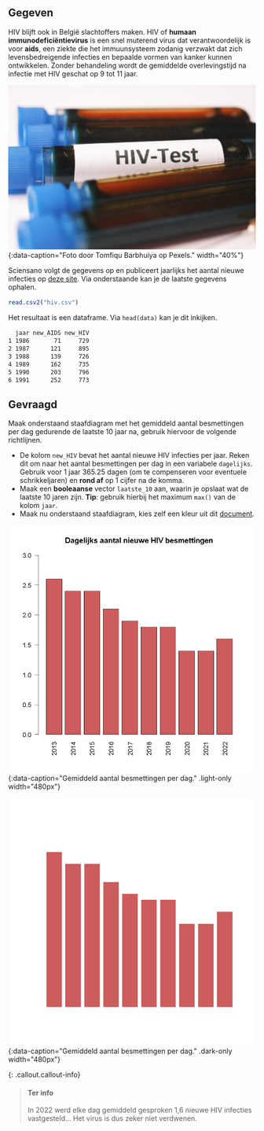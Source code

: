 ## Gegeven
HIV blijft ook in België slachtoffers maken. HIV of **humaan immunodeficiëntievirus** is een snel muterend virus dat verantwoordelijk is voor **aids**, een ziekte die het immuunsysteem zodanig verzwakt dat zich levensbedreigende infecties en bepaalde vormen van kanker kunnen ontwikkelen. Zonder behandeling wordt de gemiddelde overlevingstijd na infectie met HIV geschat op 9 tot 11 jaar.

![Foto door Tomfiqu Barbhuiya op Pexels.](media/towfiqu-barbhuiya.jpg "Foto door Tomfiqu Barbhuiya op Pexels."){:data-caption="Foto door Tomfiqu Barbhuiya op Pexels." width="40%"}

Sciensano volgt de gegevens op en publiceert jaarlijks het aantal nieuwe infecties op <a href="https://www.healthybelgium.be/en/health-status/communicable-diseases/hiv-and-other-sexually-transmitted-infections" target="_blank">deze site</a>. Via onderstaande kan je de laatste gegevens ophalen.

```R
read.csv2("hiv.csv")
```

Het resultaat is een dataframe. Via `head(data)` kan je dit inkijken.

```
  jaar new_AIDS new_HIV
1 1986       71     729
2 1987      121     895
3 1988      139     726
4 1989      162     735
5 1990      203     796
6 1991      252     773
```

## Gevraagd

Maak onderstaand staafdiagram met het gemiddeld aantal besmettingen per dag gedurende de laatste 10 jaar na, gebruik hiervoor de volgende richtlijnen.

- De kolom `new_HIV` bevat het aantal nieuwe HIV infecties per jaar. Reken dit om naar het aantal besmettingen per dag in een variabele `dagelijks`. Gebruik voor 1 jaar 365.25 dagen (om te compenseren voor eventuele schrikkeljaren) en **rond af** op 1 cijfer na de komma.
- Maak een **booleaanse** vector `laatste_10` aan, waarin je opslaat wat de laatste 10 jaren zijn. **Tip**: gebruik hierbij het maximum `max()` van de kolom `jaar`.
- Maak nu onderstaand staafdiagram, kies zelf een kleur uit dit <a href="http://www.stat.columbia.edu/~tzheng/files/Rcolor.pdf" target="_blank">document</a>.

![Gemiddeld aantal besmettingen per dag.](media/plot.png "Gemiddeld aantal besmettingen per dag."){:data-caption="Gemiddeld aantal besmettingen per dag." .light-only width="480px"}

![Gemiddeld aantal besmettingen per dag.](media/plot_dark.png "Gemiddeld aantal besmettingen per dag."){:data-caption="Gemiddeld aantal besmettingen per dag." .dark-only width="480px"}

{: .callout.callout-info}
>#### Ter info
> In 2022 werd elke dag gemiddeld gesproken 1,6 nieuwe HIV infecties vastgesteld... Het virus is dus zeker niet verdwenen.